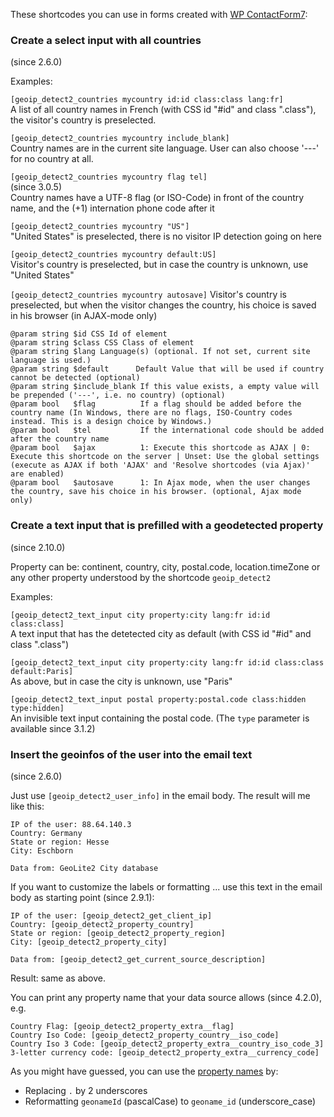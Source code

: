 These shortcodes you can use in forms created with [WP ContactForm7](http://wordpress.org/plugins/contact-form-7/):

### Create a select input with all countries
(since 2.6.0)

Examples:

`[geoip_detect2_countries mycountry id:id class:class lang:fr]`<br>
A list of all country names in French (with CSS id "#id" and class ".class"), the visitor's country is preselected.

`[geoip_detect2_countries mycountry include_blank]`<br>
Country names are in the current site language. User can also choose '---' for no country at all.

`[geoip_detect2_countries mycountry flag tel]`<br>
(since 3.0.5)<br>
Country names have a UTF-8 flag (or ISO-Code) in front of the country name, and the (+1) internation phone code after it

`[geoip_detect2_countries mycountry "US"]`<br>
"United States" is preselected, there is no visitor IP detection going on here

`[geoip_detect2_countries mycountry default:US]`<br>
Visitor's country is preselected, but in case the country is unknown, use "United States"

`[geoip_detect2_countries mycountry autosave]`
Visitor's country is preselected, but when the visitor changes the country, his choice is saved in his browser (in AJAX-mode only) 

```
@param string $id CSS Id of element
@param string $class CSS Class of element
@param string $lang Language(s) (optional. If not set, current site language is used.)
@param string $default 		Default Value that will be used if country cannot be detected (optional)
@param string $include_blank If this value exists, a empty value will be prepended ('---', i.e. no country) (optional)
@param bool   $flag          If a flag should be added before the country name (In Windows, there are no flags, ISO-Country codes instead. This is a design choice by Windows.)
@param bool   $tel           If the international code should be added after the country name
@param bool   $ajax          1: Execute this shortcode as AJAX | 0: Execute this shortcode on the server | Unset: Use the global settings (execute as AJAX if both 'AJAX' and 'Resolve shortcodes (via Ajax)' are enabled)
@param bool   $autosave      1: In Ajax mode, when the user changes the country, save his choice in his browser. (optional, Ajax mode only)

```

### Create a text input that is prefilled with a geodetected property
(since 2.10.0)

Property can be: continent, country, city, postal.code, location.timeZone or any other property understood by the shortcode `geoip_detect2`

Examples:

`[geoip_detect2_text_input city property:city lang:fr id:id class:class]`<br>
A text input that has the detetected city as default (with CSS id "#id" and class ".class")

`[geoip_detect2_text_input city property:city lang:fr id:id class:class default:Paris]`<br>
As above, but in case the city is unknown, use "Paris"

`[geoip_detect2_text_input postal property:postal.code class:hidden type:hidden]`<br>
An invisible text input containing the postal code. (The `type` parameter is available since 3.1.2)



### Insert the geoinfos of the user into the email text
(since 2.6.0)

Just use `[geoip_detect2_user_info]` in the email body. The result will me like this:

```
IP of the user: 88.64.140.3
Country: Germany
State or region: Hesse
City: Eschborn

Data from: GeoLite2 City database
```

If you want to customize the labels or formatting ... use this text in the email body as starting point (since 2.9.1):

```
IP of the user: [geoip_detect2_get_client_ip]
Country: [geoip_detect2_property_country]
State or region: [geoip_detect2_property_region]
City: [geoip_detect2_property_city]

Data from: [geoip_detect2_get_current_source_description]
```

Result: same as above.

You can print any property name that your data source allows (since 4.2.0), e.g.
```
Country Flag: [geoip_detect2_property_extra__flag]
Country Iso Code: [geoip_detect2_property_country__iso_code]
Country Iso 3 Code: [geoip_detect2_property_extra__country_iso_code_3]
3-letter currency code: [geoip_detect2_property_extra__currency_code]
```

As you might have guessed, you can use the [property names](https://github.com/yellowtree/geoip-detect/wiki/Record-Properties) by:

* Replacing `.` by 2 underscores
* Reformatting `geonameId` (pascalCase) to `geoname_id` (underscore_case)